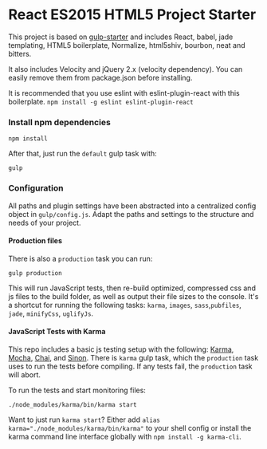 
React ES2015 HTML5 Project Starter
============

This project is based on [gulp-starter](https://github.com/greypants/gulp-starter) and includes React, babel, jade templating, HTML5 boilerplate, Normalize, html5shiv, bourbon, neat and bitters.

It also includes Velocity and jQuery 2.x (velocity dependency). You can easily remove them from package.json before installing.

It is recommended that you use eslint with eslint-plugin-react with this boilerplate. `npm install -g eslint eslint-plugin-react` 

### Install npm dependencies
```
npm install
```

After that, just run the `default` gulp task with:
```
gulp
```

### Configuration
All paths and plugin settings have been abstracted into a centralized config object in `gulp/config.js`. Adapt the paths and settings to the structure and needs of your project.


#### Production files

There is also a `production` task you can run: 
```
gulp production
```
This will run JavaScript tests, then re-build optimized, compressed css and js files to the build folder, as well as output their file sizes to the console. It's a shortcut for running the following tasks: `karma`, `images`, `sass`,`pubfiles`, `jade`, `minifyCss`, `uglifyJs`.

#### JavaScript Tests with Karma
This repo includes a basic js testing setup with the following: [Karma](http://karma-runner.github.io/0.12/index.html), [Mocha](http://mochajs.org/), [Chai](http://chaijs.com/), and [Sinon](http://sinonjs.org/). There is `karma` gulp task, which the `production` task uses to run the tests before compiling. If any tests fail, the `production` task will abort.

To run the tests and start monitoring files:
```
./node_modules/karma/bin/karma start
```

Want to just run `karma start`? Either add `alias karma="./node_modules/karma/bin/karma"` to your shell config or install the karma command line interface globally with `npm install -g karma-cli`.

